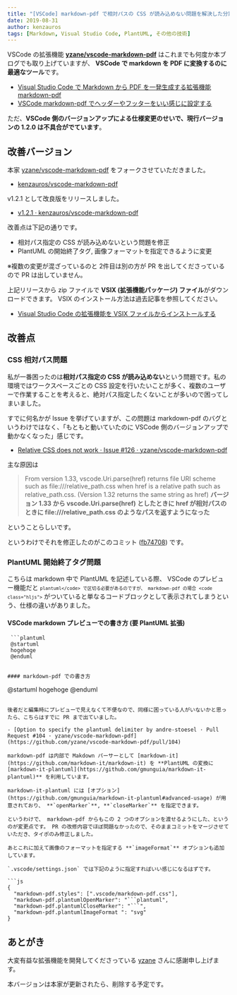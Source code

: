 ```yaml
---
title: "[VSCode] markdown-pdf で相対パスの CSS が読み込めない問題を解決した分家バージョンを作りました"
date: 2019-08-31
author: kenzauros
tags: [Markdown, Visual Studio Code, PlantUML, その他の技術]
---
```


VSCode の拡張機能 **[yzane/vscode-markdown-pdf](https://github.com/yzane/vscode-markdown-pdf)** はこれまでも何度か本ブログでも取り上げていますが、 **VSCode で markdown を PDF に変換するのに最適なツール**です。

- [Visual Studio Code で Markdown から PDF を一発生成する拡張機能 markdown-pdf](https://mseeeen.msen.jp/vscode-markdown-pdf-extension/)
- [VSCode markdown-pdf でヘッダーやフッターをいい感じに設定する](https://mseeeen.msen.jp/vscode-markdown-pdf-v1-header-footer-settings/)

ただ、**VSCode 側のバージョンアップによる仕様変更のせいで、現行バージョンの 1.2.0 は不具合がでています**。

## 改善バージョン

本家 [yzane/vscode-markdown-pdf](https://github.com/yzane/vscode-markdown-pdf) をフォークさせていただきました。

- [kenzauros/vscode-markdown-pdf](https://github.com/kenzauros/vscode-markdown-pdf)

v1.2.1 として改良版をリリースしました。

- [v1.2.1 · kenzauros/vscode-markdown-pdf](https://github.com/kenzauros/vscode-markdown-pdf/releases/tag/1.2.1_kenzauros)

改善点は下記の通りです。

- 相対パス指定の CSS が読み込めないという問題を修正
- PlantUML の開始終了タグ, 画像フォーマットを指定できるように変更

※複数の変更が混ざっているのと 2件目は別の方が PR を出してくださっているので PR は出していません。

上記リリースから zip ファイルで **VSIX (拡張機能パッケージ) ファイル**がダウンロードできます。 VSIX のインストール方法は過去記事を参照してください。

- [Visual Studio Code の拡張機能を VSIX ファイルからインストールする](https://mseeeen.msen.jp/how-to-install-extension-in-visual-studio-code-with-vsix/)

## 改善点

### CSS 相対パス問題

私が一番困ったのは**相対パス指定の CSS が読み込めない**という問題です。私の環境ではワークスペースごとの CSS 設定を行いたいことが多く、複数のユーザーで作業することを考えると、絶対パス指定したくないことが多いので困ってしまいました。

すでに何名かが Issue を挙げていますが、この問題は markdown-pdf のバグというわけではなく、「もともと動いていたのに VSCode 側のバージョンアップで動かなくなった」感じです。

- [Relative CSS does not work · Issue #126 · yzane/vscode-markdown-pdf](https://github.com/yzane/vscode-markdown-pdf/issues/126)

主な原因は

> From version 1.33, vscode.Uri.parse(href) returns file URI scheme such as file:///relative_path.css when href is a relative path such as relative_path.css.
(Version 1.32 returns the same string as href)
> **バージョン 1.33 から vscode.Uri.parse(href) としたときに href が相対パスのときに file:///relative_path.css のようなパスを返すようになった**

ということらしいです。

というわけでそれを修正したのがこのコミット ([fb74708](https://github.com/kenzauros/vscode-markdown-pdf/commit/fb74708deb98653a30225e6190deb9482369ac4a)) です。

### PlantUML 開始終了タグ問題

こちらは markdown 中で PlantUML を記述している際、 VSCode のプレビュー機能だと <code class="hljs">```plantuml</code> で区切る必要があるのですが、 markdown-pdf の場合 <code class="hljs">```</code> がついていると単なるコードブロックとして表示されてしまうという、仕様の違いがありました。

#### VSCode markdown プレビューでの書き方 (要 PlantUML 拡張)

```
 ```plantuml
 @startuml
 hogehoge
 @enduml
 ```
```

#### markdown-pdf での書き方

```
 @startuml
 hogehoge
 @enduml
```

後者だと編集時にプレビューで見えなくて不便なので、同様に困っている人がいないかと思ったら、こちらはすでに PR まで出ていました。

- [Option to specify the plantuml delimiter by andre-stoesel · Pull Request #104 · yzane/vscode-markdown-pdf](https://github.com/yzane/vscode-markdown-pdf/pull/104)

markdown-pdf は内部で Makdown パーサーとして [markdown-it](https://github.com/markdown-it/markdown-it) を **PlantUML の変換に [markdown-it-plantuml](https://github.com/gmunguia/markdown-it-plantuml)** を利用しています。

markdown-it-plantuml には [オプション](https://github.com/gmunguia/markdown-it-plantuml#advanced-usage) が用意されており、 **`openMarker`**, **`closeMarker`** を指定できます。

というわけで、 markdown-pdf からもこの 2 つのオプションを渡せるようにした、というのが変更点です。 PR の改修内容でほぼ問題なかったので、そのままコミットをマージさせていただき、タイポのみ修正しました。

あとこれに加えて画像のフォーマットを指定する **`imageFormat`** オプションも追加しています。

`.vscode/settings.json` では下記のように指定すればいい感じになるはずです。

```js
{
  "markdown-pdf.styles": [".vscode/markdown-pdf.css"],
  "markdown-pdf.plantumlOpenMarker": "```plantuml",
  "markdown-pdf.plantumlCloseMarker": "```",
  "markdown-pdf.plantumlImageFormat ": "svg"
}
```

## あとがき

大変有益な拡張機能を開発してくださっている [yzane](https://github.com/yzane) さんに感謝申し上げます。

本バージョンは本家が更新されたら、削除する予定です。